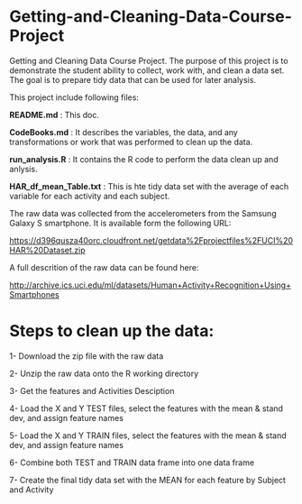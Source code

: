 # Getting-and-Cleaning-Data-Course-Project

Getting and Cleaning Data Course Project.
The purpose of this project is to demonstrate the student ability to collect, work with, and clean a data set. The goal is to prepare tidy data that can be used for later analysis. 

This project include following files:

**README.md**       : This doc.

**CodeBooks.md**    : It describes the variables, the data, and any transformations or work that was performed to clean up the data.

**run_analysis.R**  : It contains the R code to perform the data clean up and anlysis.

**HAR_df_mean_Table.txt** : This is hte tidy data set with the average of each variable for each activity and each subject.



The raw data was collected from the accelerometers from the Samsung Galaxy S smartphone. It is available form the following URL: 

https://d396qusza40orc.cloudfront.net/getdata%2Fprojectfiles%2FUCI%20HAR%20Dataset.zip

A full descrition of the raw data can be found here:

http://archive.ics.uci.edu/ml/datasets/Human+Activity+Recognition+Using+Smartphones

# Steps to clean up the data:

1- Download the zip file with the raw data

2- Unzip the raw data onto the R working directory

3- Get the features and Activities Desciption 

4- Load the X and Y TEST files, select the features with the mean & stand dev, and assign feature names

5- Load the X and Y TRAIN files, select the features with the mean & stand dev, and assign feature names

6- Combine both TEST and TRAIN data frame into one data frame

7- Create the final tidy data set with the MEAN for each feature by Subject and Activity


